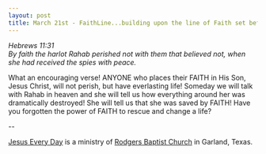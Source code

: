 ```yaml
---
layout: post
title: March 21st - FaithLine...building upon the line of Faith set before
---
```


_Hebrews 11:31  
By faith the harlot Rahab perished not with them that believed not,
when she had received the spies with peace._

What an encouraging verse! ANYONE who places their FAITH in His
Son, Jesus Christ, will not perish, but have everlasting life!
Someday we will talk with Rahab in heaven and she will tell us how
everything around her was dramatically destroyed! She will tell us
that she was saved by FAITH! Have you forgotten the power of FAITH to
rescue and change a life?

 --

<a href=http://jesuseveryday.net>Jesus Every Day</a> is a ministry of <a href=http://rodgersbaptist.net>Rodgers Baptist Church</a> in Garland, Texas.
